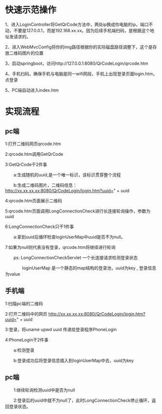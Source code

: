 # 快速示范操作

1、进入LoginController将GetQrCode方法中，两处ip换成你电脑的ip，端口不动，不要是127.0.0.1，而是192.168.xx.xx。因为后续手机端扫码，是根据这个地址发请求的。

2、进入WebMvcConfig将你的img路径根据你的实际磁盘路径调整下，这个是存放二维码图片的位置

3、启动springboot，访问http://127.0.0.1:8080/QrCodeLogin/qrcode.htm

4、手机扫码，确保手机与电脑是同一wifi网段，手机上出现登录页面login.htm，点登录

5、PC端自动进入index.htm

# 实现流程

## pc端

1:打开二维码网页qrcode.htm

2:qrcode.htm调用GetQrCode

3:GetQrCode干2件事

　　a:生成随机的uuid,是一个唯一标识，该标识贯穿整个流程

　　b:生成二维码图片，二维码信息：http://xx.xx.xx.xx:8080/QrCodeLogin/login.htm?uuid=" + uuid

4:qrcode.htm页面展示二维码

5:qrcode.htm页面调用LongConnectionCheck进行长连接轮询操作，参数为uuid

6:LongConnectionCheck只干1件事

　　a:拿到uuid后循环检查loginUserMap中uuid是否不为null。

7:如果为null则代表没有登录，qrcode.htm将继续进行轮询

 

　　ps: LongConnectionCheckServlet 一个长连接请求检测登录状态

　　　　loginUserMap 是一个静态的map结构的登录池，uuid为key , 登录信息为value

## 手机端

1:扫描pc端的二维码

2:打开二维码中的网页 http://xx.xx.xx.xx:8080/QrCodeLogin/login.htm?uuid=" + uuid

3:登录，将uname upwd uuid 传递给登录程序PhoneLogin

4:PhoneLogin干2件事

　　a:检测登录

　　b:登录成功后将登录信息插入到loginUserMap中去，uuid为key

## pc端

　　1:继续轮询检测uuid中是否为null

　　2:登录后的uuid中就不为null了，此时LongConnectionCheck停止循环，返回登录状态。
